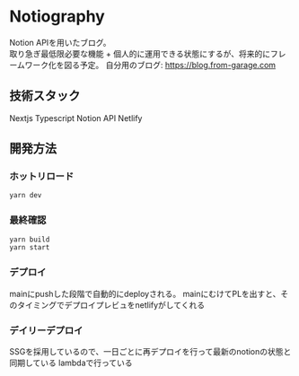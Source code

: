 # Notiography

Notion APIを用いたブログ。  
取り急ぎ最低限必要な機能 + 個人的に運用できる状態にするが、将来的にフレームワーク化を図る予定。
自分用のブログ: <https://blog.from-garage.com>

## 技術スタック

Nextjs
Typescript
Notion API
Netlify

## 開発方法

### ホットリロード

```sh
yarn dev
```

### 最終確認

```sh
yarn build
yarn start
```

### デプロイ

mainにpushした段階で自動的にdeployされる。
mainにむけてPLを出すと、そのタイミングでデプロイプレビュをnetlifyがしてくれる

### デイリーデプロイ
SSGを採用しているので、一日ごとに再デプロイを行って最新のnotionの状態と同期している
lambdaで行っている
